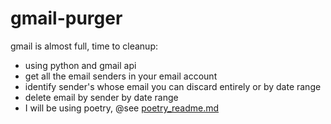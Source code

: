 # gmail-purger
gmail is almost full, time to cleanup:
- using python and gmail api
- get all the  email senders  in your email account
- identify sender's whose email you can discard entirely or by date range
- delete email by sender by date range
- I will be using poetry, @see [poetry_readme.md](poetry_readme.md)




